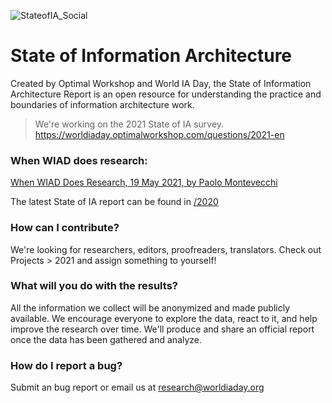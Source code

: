 ![StateofIA_Social](https://user-images.githubusercontent.com/603924/121269683-1f7dd080-c875-11eb-81ef-b49ddc62d097.png)

# State of Information Architecture

Created by Optimal Workshop and World IA Day, the State of Information Architecture Report is an open resource for understanding the practice and boundaries of information architecture work.

> We're working on the 2021 State of IA survey. 
https://worldiaday.optimalworkshop.com/questions/2021-en

### When WIAD does research: 

[When WIAD Does Research, 19 May 2021, by Paolo Montevecchi](https://medium.com/worldiaday/when-wiad-does-research-941497c1ec25)


The latest State of IA report can be found in [/2020](https://github.com/worldiaday/StateofIAReport/blob/main/2020/2020_WIAD_Conference%20Survey%20Analysis_1.1_GL.pdf)

### How can I contribute? 
We're looking for researchers, editors, proofreaders, translators. Check out Projects > 2021 and assign something to yourself!

### What will you do with the results?
All the information we collect will be anonymized and made publicly available. We encourage everyone to explore the data, react to it, and help improve the research over time. We'll produce and share an official report once the data has been gathered and analyze.

### How do I report a bug? 
Submit an bug report or email us at research@worldiaday.org
